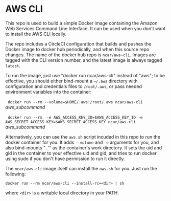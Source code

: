 # AWS CLI

This repo is used to build a simple Docker image containing the Amazon Web Services Command Line
Interface. It can be used when you don't want to install the AWS CLI locally.

The repo includes a CircleCI configuration that builds and pushes the Docker image to docker hub
periodically, and when this source repo changes. The name of the docker hub repo is `ncar/aws-cli`.
Images are tagged with the CLI version number, and the latest image is always tagged `latest`.

To run the image, just use "docker run ncar/aws-cli" instead of "aws"; to
be effective, you should either bind-mount a `~/.aws` directory with
configuration and credentials files to `/root/.aws`, or pass needed environment
variables into the container:

 &nbsp;&nbsp;`docker run --rm --volume=$HOME/.aws:/root/.aws ncar/aws-cli` *aws_subcommand*

 &nbsp;&nbsp;`docker run --rm  -e AWS_ACCESS_KEY_ID=$AWS_ACCESS_KEY_ID -e AWS_SECRET_ACCESS_KEY=$AWS_SECRET_ACCESS_KEY ncar/aws-cli` *aws_subcommand*
  

Alternatively, you can use the `aws.sh` script incuded in this repo to run the docker container for you.
It adds `--volume` and `-e` arguments for you, and also bind-mounts "`.`'" as the container's work
directory. It sets the uid and gid in the container to your effective uid and gid, and tries to run
docker using sudo if you don't have permission to run it directly. 

The `ncar/aws-cli` image itself can install the `aws.sh` for you. Just run the following:

    docker run --rm ncar/aws-cli --install-rc=<dir> | sh
    
where `<dir>` is a writable local directory in your PATH.
